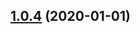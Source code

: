 ## [1.0.4](https://github.com/wangpeng1994/builder-webpack/compare/v1.0.3...v1.0.4) (2020-01-01)



